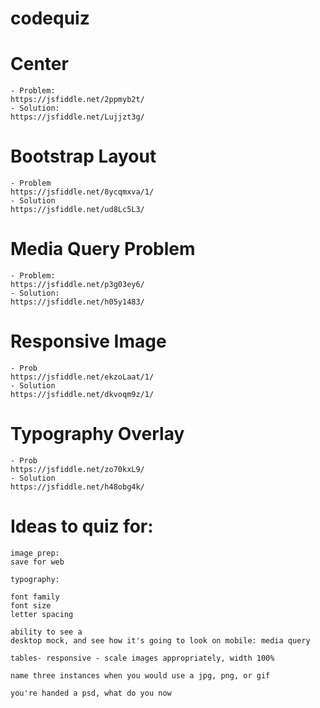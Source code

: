 # codequiz

# Center
	- Problem:
	https://jsfiddle.net/2ppmyb2t/
	- Solution:
	https://jsfiddle.net/Lujjzt3g/

# Bootstrap Layout
	- Problem
	https://jsfiddle.net/8ycqmxva/1/
	- Solution
	https://jsfiddle.net/ud8Lc5L3/

# Media Query Problem
	- Problem:
	https://jsfiddle.net/p3g03ey6/
	- Solution:
	https://jsfiddle.net/h05y1483/

# Responsive Image
	- Prob
	https://jsfiddle.net/ekzoLaat/1/
	- Solution
	https://jsfiddle.net/dkvoqm9z/1/

# Typography Overlay
	- Prob
	https://jsfiddle.net/zo70kxL9/
	- Solution
	https://jsfiddle.net/h48obg4k/
	

# Ideas to quiz for:
	image prep:
	save for web

	typography:
	
	font family 
	font size
	letter spacing
	
	ability to see a
	desktop mock, and see how it's going to look on mobile: media query

	tables- responsive - scale images appropriately, width 100%

	name three instances when you would use a jpg, png, or gif

	you're handed a psd, what do you now